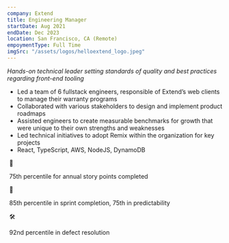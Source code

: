```yaml
---
company: Extend
title: Engineering Manager
startDate: Aug 2021
endDate: Dec 2023
location: San Francisco, CA (Remote)
empoymentType: Full Time
imgSrc: "/assets/logos/helloextend_logo.jpeg"
---
```


_Hands-on technical leader setting standards of quality and best practices regarding front-end tooling_

- Led a team of 6 fullstack engineers, responsible of Extend’s web clients to manage their warranty programs
- Collaborated with various stakeholders to design and implement product roadmaps
- Assisted engineers to create measurable benchmarks for growth that were unique to their own strengths and weaknesses
- Led technical initiatives to adopt Remix within the organization for key projects
- React, TypeScript, AWS, NodeJS, DynamoDB

<div class="flex flex-col sm:flex-row justify-between text-center">
  <div style="margin:5px">
    <div class="text-3xl">🎯</div> 
    <p>75th percentile for annual story points completed</p>
  </div>

  <div style="margin:5px">
    <div class="text-3xl">🔮</div> 
    <p>85th percentile in sprint completion, 75th in predictability</p>
  </div>

  <div style="margin:5px">
    <div class="text-3xl">🛠️</div> 
    <p>92nd percentile in defect resolution</p>
  </div>
</div>
